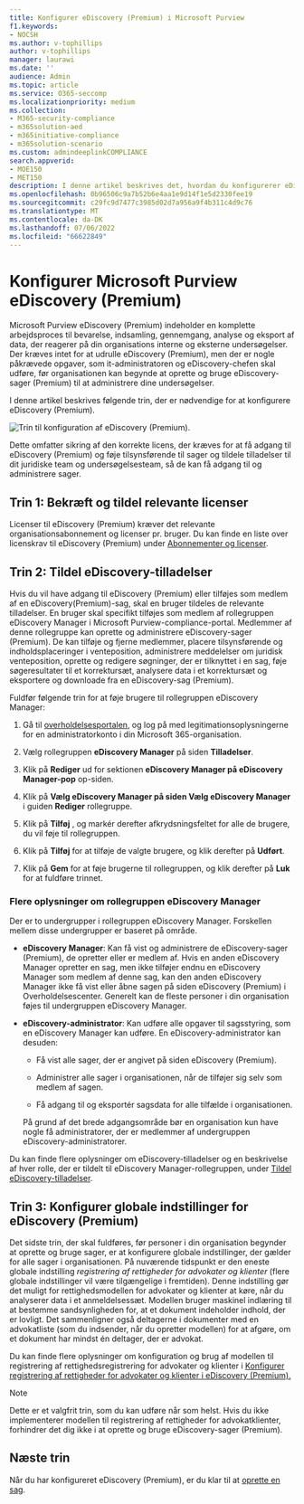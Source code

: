 ```yaml
---
title: Konfigurer eDiscovery (Premium) i Microsoft Purview
f1.keywords:
- NOCSH
ms.author: v-tophillips
author: v-tophillips
manager: laurawi
ms.date: ''
audience: Admin
ms.topic: article
ms.service: O365-seccomp
ms.localizationpriority: medium
ms.collection:
- M365-security-compliance
- m365solution-aed
- m365initiative-compliance
- m365solution-scenario
ms.custom: admindeeplinkCOMPLIANCE
search.appverid:
- MOE150
- MET150
description: I denne artikel beskrives det, hvordan du konfigurerer eDiscovery (Premium), så du kan begynde at oprette og administrere sager. Den indeholder også en beskrivelse af de påkrævede Microsoft-abonnementer og -licenser. Når du har fuldført nogle få hurtige trin, er værktøjet eDiscovery (Premium) klar til brug.
ms.openlocfilehash: 0b96506c9a7b52b6e4aa1e9d14f1e5d2330fee19
ms.sourcegitcommit: c29fc9d7477c3985d02d7a956a9f4b311c4d9c76
ms.translationtype: MT
ms.contentlocale: da-DK
ms.lasthandoff: 07/06/2022
ms.locfileid: "66622849"
---
```

# <a name="set-up-microsoft-purview-ediscovery-premium"></a>Konfigurer Microsoft Purview eDiscovery (Premium)

Microsoft Purview eDiscovery (Premium) indeholder en komplette arbejdsproces til bevarelse, indsamling, gennemgang, analyse og eksport af data, der reagerer på din organisations interne og eksterne undersøgelser. Der kræves intet for at udrulle eDiscovery (Premium), men der er nogle påkrævede opgaver, som it-administratoren og eDiscovery-chefen skal udføre, før organisationen kan begynde at oprette og bruge eDiscovery-sager (Premium) til at administrere dine undersøgelser.

I denne artikel beskrives følgende trin, der er nødvendige for at konfigurere eDiscovery (Premium).

![Trin til konfiguration af eDiscovery (Premium).](../media/set-up-advanced-ediscovery.png)

Dette omfatter sikring af den korrekte licens, der kræves for at få adgang til eDiscovery (Premium) og føje tilsynsførende til sager og tildele tilladelser til dit juridiske team og undersøgelsesteam, så de kan få adgang til og administrere sager.

## <a name="step-1-verify-and-assign-appropriate-licenses"></a>Trin 1: Bekræft og tildel relevante licenser

Licenser til eDiscovery (Premium) kræver det relevante organisationsabonnement og licenser pr. bruger. Du kan finde en liste over licenskrav til eDiscovery (Premium) under [Abonnementer og licenser](overview-ediscovery-20.md#subscriptions-and-licensing).

## <a name="step-2-assign-ediscovery-permissions"></a>Trin 2: Tildel eDiscovery-tilladelser

Hvis du vil have adgang til eDiscovery (Premium) eller tilføjes som medlem af en eDiscovery(Premium)-sag, skal en bruger tildeles de relevante tilladelser. En bruger skal specifikt tilføjes som medlem af rollegruppen eDiscovery Manager i Microsoft Purview-compliance-portal. Medlemmer af denne rollegruppe kan oprette og administrere eDiscovery-sager (Premium). De kan tilføje og fjerne medlemmer, placere tilsynsførende og indholdsplaceringer i venteposition, administrere meddelelser om juridisk venteposition, oprette og redigere søgninger, der er tilknyttet i en sag, føje søgeresultater til et korrektursæt, analysere data i et korrektursæt og eksportere og downloade fra en eDiscovery-sag (Premium).

Fuldfør følgende trin for at føje brugere til rollegruppen eDiscovery Manager:

1. Gå til <a href="https://go.microsoft.com/fwlink/p/?linkid=2173597" target="_blank">overholdelsesportalen</a>, og log på med legitimationsoplysningerne for en administratorkonto i din Microsoft 365-organisation.

2. Vælg rollegruppen **eDiscovery Manager** på siden **Tilladelser**.

3. Klik på **Rediger** ud for sektionen **eDiscovery Manager på eDiscovery Manager-pop** op-siden.

4. Klik på **Vælg eDiscovery Manager på siden Vælg eDiscovery Manager** i guiden **Rediger** rollegruppe.

5. Klik på **Tilføj** , og markér derefter afkrydsningsfeltet for alle de brugere, du vil føje til rollegruppen.

6. Klik på **Tilføj** for at tilføje de valgte brugere, og klik derefter på **Udført**.

7. Klik på **Gem** for at føje brugerne til rollegruppen, og klik derefter på **Luk** for at fuldføre trinnet.

### <a name="more-information-about-the-ediscovery-manager-role-group"></a>Flere oplysninger om rollegruppen eDiscovery Manager

Der er to undergrupper i rollegruppen eDiscovery Manager. Forskellen mellem disse undergrupper er baseret på område.

- **eDiscovery Manager**: Kan få vist og administrere de eDiscovery-sager (Premium), de opretter eller er medlem af. Hvis en anden eDiscovery Manager opretter en sag, men ikke tilføjer endnu en eDiscovery Manager som medlem af denne sag, kan den anden eDiscovery Manager ikke få vist eller åbne sagen på siden eDiscovery (Premium) i Overholdelsescenter. Generelt kan de fleste personer i din organisation føjes til undergruppen eDiscovery Manager.

- **eDiscovery-administrator**: Kan udføre alle opgaver til sagsstyring, som en eDiscovery Manager kan udføre. En eDiscovery-administrator kan desuden:

  - Få vist alle sager, der er angivet på siden eDiscovery (Premium).
  
  - Administrer alle sager i organisationen, når de tilføjer sig selv som medlem af sagen.

  - Få adgang til og eksportér sagsdata for alle tilfælde i organisationen.

  På grund af det brede adgangsområde bør en organisation kun have nogle få administratorer, der er medlemmer af undergruppen eDiscovery-administratorer.

Du kan finde flere oplysninger om eDiscovery-tilladelser og en beskrivelse af hver rolle, der er tildelt til eDiscovery Manager-rollegruppen, under [Tildel eDiscovery-tilladelser](assign-ediscovery-permissions.md).

## <a name="step-3-configure-global-settings-for-ediscovery-premium"></a>Trin 3: Konfigurer globale indstillinger for eDiscovery (Premium)

Det sidste trin, der skal fuldføres, før personer i din organisation begynder at oprette og bruge sager, er at konfigurere globale indstillinger, der gælder for alle sager i organisationen. På nuværende tidspunkt er den eneste globale indstilling *registrering af rettigheder for advokater og klienter* (flere globale indstillinger vil være tilgængelige i fremtiden). Denne indstilling gør det muligt for rettighedsmodellen for advokater og klienter at køre, når du analyserer data i et anmeldelsessæt. Modellen bruger maskinel indlæring til at bestemme sandsynligheden for, at et dokument indeholder indhold, der er lovligt. Det sammenligner også deltagerne i dokumenter med en advokatliste (som du indsender, når du opretter modellen) for at afgøre, om et dokument har mindst én deltager, der er advokat.

Du kan finde flere oplysninger om konfiguration og brug af modellen til registrering af rettighedsregistrering for advokater og klienter i [Konfigurer registrering af rettigheder for advokater og klienter i eDiscovery (Premium).](attorney-privilege-detection.md)

> [!NOTE]
> Dette er et valgfrit trin, som du kan udføre når som helst. Hvis du ikke implementerer modellen til registrering af rettigheder for advokatklienter, forhindrer det dig ikke i at oprette og bruge eDiscovery-sager (Premium).

## <a name="next-steps"></a>Næste trin

Når du har konfigureret eDiscovery (Premium), er du klar til at [oprette en sag](create-and-manage-advanced-ediscoveryv2-case.md).